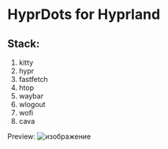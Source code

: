 # HyprDots for Hyprland

## Stack:
 1. kitty
 2. hypr
 3. fastfetch
 4. htop
 5. waybar
 6. wlogout
 7. wofi
 8. cava

Preview:
![изображение](https://github.com/user-attachments/assets/8310890c-f508-4513-80b7-4932e4481607)

